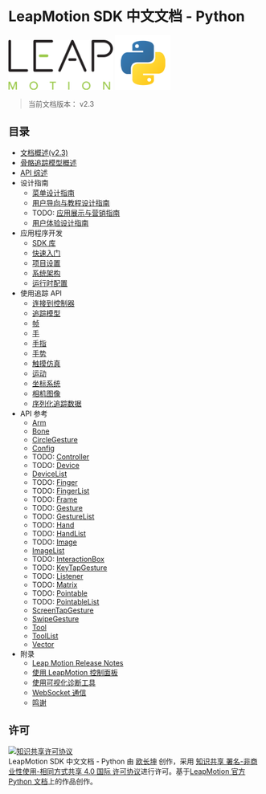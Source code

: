 # LeapMotion SDK 中文文档 - Python

<div style="text-align: left;">
    <img src="./images/logo.png" style="height: 100px;">
    <img src="./images/python-icon.png" style="height: 110px;">
</div>

> 当前文档版本： v2.3

## 目录

* [文档概述(v2.3)](./index.md)
* [骨骼追踪模型概述](./devguide/Intro_Skeleton_API.md)
* [API 综述](./devguide/Leap_Overview.md)
* 设计指南
  - [菜单设计指南](./practices/Leap_Menu_Design_Guidelines.md)
  - [用户导向与教程设计指南](./practices/Leap_Orientation_and_Tutorial_Guidelines.md)
  - TODO: [应用展示与营销指南](./practices/App_Assets_and_Marketing_Guidelines.md)
  - [用户体验设计指南](./practices/Leap_UX_Guidelines.md)
* 应用程序开发
  - [SDK 库](./devguide/Leap_SDK_Overview.md)
  - [快速入门](./devguide/Sample_Tutorial.md)
  - [项目设置](./devguide/Project_Setup.md)
  - [系统架构](./devguide/Leap_Architecture.md)
  - [运行时配置](./devguide/Leap_Configuration.md)
* 使用追踪 API
  - [连接到控制器](./devguide/Leap_Controllers.md)
  - [追踪模型](./devguide/Leap_Tracking.md)
  - [帧](./devguide/Leap_Frames.md)
  - [手](./devguide/Leap_Hand.md)
  - [手指](./devguide/Leap_Pointables.md)
  - [手势](./devguide/Leap_Gestures.md)
  - [触摸仿真](./devguide/Leap_Touch_Emulation.md)
  - [运动](./devguide/Leap_Motions.md)
  - [坐标系统](./devguide/Leap_Coordinate_Mapping.md)
  - [相机图像](./devguide/Leap_Images.md)
  - [序列化追踪数据](./devguide/Leap_Serialization.md)
* API 参考
  - [Arm](./api/Leap.Arm.md)
  - [Bone](./api/Leap.Bone.md)
  - [CircleGesture](./api/Leap.CircleGesture.md)
  - [Config](./api/Leap.Config.md)
  - TODO: [Controller](./api/Leap.Controller.md)
  - TODO: [Device](./api/Leap.Device.md)
  - [DeviceList](./api/Leap.DeviceList.md)
  - TODO: [Finger](./api/Leap.Finger.md)
  - TODO: [FingerList](./api/Leap.FingerList.md)
  - TODO: [Frame](./api/Leap.Frame.md)
  - TODO: [Gesture](./api/Leap.Gesture.md)
  - TODO: [GestureList](./api/Leap.GestureList.md)
  - TODO: [Hand](./api/Leap.Hand.md)
  - TODO: [HandList](./api/Leap.HandList.md)
  - TODO: [Image](./api/Leap.Image.md)
  - [ImageList](./api/Leap.ImageList.md)
  - TODO: [InteractionBox](./api/Leap.InteractionBox.md)
  - TODO: [KeyTapGesture](./api/Leap.KeyTapGesture.md)
  - TODO: [Listener](./api/Leap.Listener.md)
  - TODO: [Matrix](./api/Leap.Matrix.md)
  - TODO: [Pointable](./api/Leap.Pointable.md)
  - TODO: [PointableList](./api/Leap.PointableList.md)
  - [ScreenTapGesture](./api/Leap.ScreenTapGesture.md)
  - [SwipeGesture](./api/Leap.SwipeGesture.md)
  - [Tool](./api/Leap.Tool.md)
  - [ToolList](./api/Leap.ToolList.md)
  - [Vector](./api/Leap.Vector.md)
* 附录
  - [Leap Motion Release Notes](https://developer.leapmotion.com/documentation/python/supplements/SDK_Release_Notes.html) 
  - [使用 LeapMotion 控制面板](./supplements/Leap_Application.md)
  - [使用可视化诊断工具](./supplements/Leap_Visualizer.md)
  - [WebSocket 通信](./supplements/Leap_JSON.md)
  - [鸣谢](./supplements/Leap_Acknowledgements.md)

## 许可
<a rel="license" href="http://creativecommons.org/licenses/by-nc-sa/4.0/"><img alt="知识共享许可协议" style="border-width:0" src="https://i.creativecommons.org/l/by-nc-sa/4.0/88x31.png" /></a><br /><span xmlns:dct="http://purl.org/dc/terms/" href="http://purl.org/dc/dcmitype/Text" property="dct:title" rel="dct:type">LeapMotion SDK 中文文档 - Python</span> 由 <a xmlns:cc="http://creativecommons.org/ns#" href="http://www.changkun.us/pylm-cn/" property="cc:attributionName" rel="cc:attributionURL">欧长坤</a> 创作，采用 <a rel="license" href="http://creativecommons.org/licenses/by-nc-sa/4.0/">知识共享 署名-非商业性使用-相同方式共享 4.0 国际 许可协议</a>进行许可。基于<a xmlns:dct="http://purl.org/dc/terms/" href="https://developer.leapmotion.com/documentation/python/index.html" rel="dct:source">LeapMotion 官方 Python 文档</a>上的作品创作。